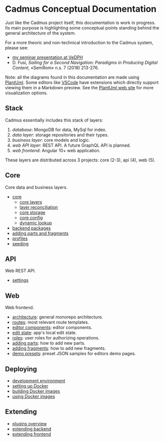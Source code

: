 # Cadmus Conceptual Documentation

Just like the Cadmus project itself, this documentation is work in progress. Its main purpose is highlighting some conceptual points standing behind the general architecture of the system.

For a more theoric and non-technical introduction to the Cadmus system, please see:

- [my seminar presentation at VeDPH](https://www.youtube.com/watch?v=lYykjz26TCg&feature=youtu.be)
- D. Fusi, _Sailing for a Second Navigation: Paradigms in Producing Digital Content_, «SemRom» n.s. 7 (2018) 213-276.

Note: all the diagrams found in this documentation are made using [PlantUml](https://plantuml.com/). Some editors like [VSCode](https://code.visualstudio.com/) have extensions which directly support viewing them in a Markdown preview. See the [PlantUml web site](https://plantuml.com/) for more visualization options.

## Stack

Cadmus essentially includes this stack of layers:

1. *database*: MongoDB for data, MySql for index.
2. *data layer*: storage repositories and their types.
3. *business layer*: core models and logic.
4. *web API layer*: REST API. A future GraphQL API is planned.
5. *web frontend*: Angular 10+ web application.

These layers are distributed across 3 projects: core (2-3), api (4), web (5).

## Core

Core data and business layers.

- [core](core/core.md)
  - [core layers](core/core.layers.md)
  - [layer reconciliation](core/layer-reconciliation.md)
  - [core storage](core/core.storage.md)
  - [core config](core/core.config.md)
  - [dynamic lookup](core/dynamic-lookup.md)
- [backend packages](core/packages.md)
- [adding parts and fragments](core/adding-parts.md)
- [profiles](core/profiles.md)
- [seeding](core/seeding.md)

## API

Web REST API.

- [settings](api/settings.md)

## Web

Web frontend.

- [architecture](architecture.md): general monorepo architecture.
- [routes](routes.md): most relevant route templates.
- [editor components](editor-components.md): editor components.
- [edit state](edit-state.md): app's local edit state.
- [roles](roles.md): user roles for authorizing operations.
- [adding parts](adding-parts.md): how to add new parts.
- [adding fragments](adding-fragments.md): how to add new fragments.
- [demo presets](demo-presets.md): preset JSON samples for editors demo pages.

## Deploying

- [development environment](deploy/develop.md)
- [setting up Docker](deploy/docker-setup.md)
- [building Docker images](deploy/docker-build.md)
- [using Docker images](deploy/docker-usage.md)

## Extending

- [plugins overview](plugins/overview.md)
- [extending backend](plugins/backend.md)
- [extending frontend](plugins/frontend.md)
